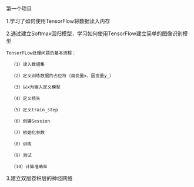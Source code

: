 第一个项目

1.学习了如何使用TensorFlow将数据读入内存

2.通过建立Softmax回归模型，学习如何使用TensorFlow建立简单的图像识别模型
    
    TensorFLow处理问题的基本流程：
      
      （1）读入数据集
      
      （2）定义训练数据的占位符（自变量x、因变量y_）
      
      （3）以x为输入定义模型
      
      （4）定义损失
      
      （5）定义train_step
      
      （6）创建Session
      
      （7）初始化参数
      
      （8）训练
     
      （9）测试
      
      （10）计算准确率
      
3.建立双层卷积层的神经网络

